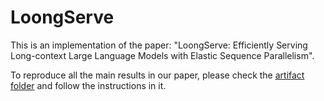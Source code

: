 # LoongServe

This is an implementation of the paper: "LoongServe: Efficiently Serving Long-context Large Language Models with Elastic Sequence Parallelism".

To reproduce all the main results in our paper, please check the [artifact folder](./docs/artifact-eval/README.md) and follow the instructions in it.
